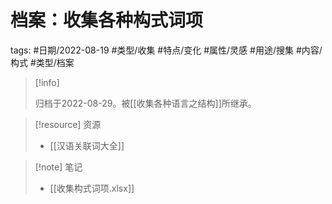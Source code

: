 # 档案：收集各种构式词项


tags: #日期/2022-08-19 #类型/收集 #特点/变化 #属性/灵感 #用途/搜集 #内容/构式 #类型/档案 

> [!info]
>
> 归档于2022-08-29。被[[收集各种语言之结构]]所继承。





> [!resource] 资源
> - [[汉语关联词大全]]




> [!note] 笔记
>  - [[收集构式词项.xlsx]]







